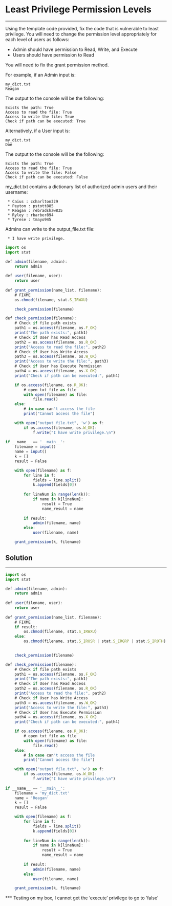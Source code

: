 # Least Privilege Permission Levels

---

Using the template code provided, fix the code that is vulnerable to least privilege. You will need to change the permission level appropriately for each level of users as follows:

- Admin should have permission to Read, Write, and Execute
- Users should have permission to Read

You will need to fix the grant permission method.

For example, if an Admin input is:

```
my_dict.txt
Reagan

```

The output to the console will be the following:

```
Exists the path: True
Access to read the file: True
Access to write the file: True
Check if path can be executed: True

```

Alternatively, if a User input is:

```
my_dict.txt
Doe

```

The output to the console will be the following:

```
Exists the path: True
Access to read the file: True
Access to write the file: False
Check if path can be executed: False

```

my_dict.txt contains a dictionary list of authorized admin users and their username:

```
 * Caius : ccharlton329
 * Peyton : pstott885
 * Reagan : rebradshaw835
 * Ryley : rbarber894
 * Tyrese : tmayo945

```

Admins can write to the output_file.txt file:

```
 * I have write privilege.
```

```jsx
import os
import stat

def admin(filename, admin):
    return admin
    
def user(filename, user):
    return user    
    
def grant_permission(name_list, filename):
    # FIXME
    os.chmod(filename, stat.S_IRWXU)

    check_permission(filename)

def check_permission(filename):
    # Check if file path exists
    path1 = os.access(filename, os.F_OK)
    print("The path exists:", path1)
    # Check if User has Read Access
    path2 = os.access(filename, os.R_OK)
    print("Access to read the file:", path2)
    # Check if User has Write Access
    path3 = os.access(filename, os.W_OK)
    print("Access to write the file:", path3)
    # Check if User has Execute Permission
    path4 = os.access(filename, os.X_OK)
    print("Check if path can be executed:", path4)

    if os.access(filename, os.R_OK):
    	# open txt file as file
    	with open(filename) as file:
    		file.read()
    else:		
        # in case can't access the file	
        print("Cannot access the file")

    with open("output_file.txt", 'w') as f:
        if os.access(filename, os.W_OK):
            f.write("I have write privilege.\n")
    
if __name__ == '__main__':
    filename = input()
    name = input()
    k = []
    result = False

    with open(filename) as f:
        for line in f:
            fields = line.split()
            k.append(fields[0])
            
        for lineNum in range(len(k)):
            if name in k[lineNum]:
                result = True
                name_result = name
                
        if result:
            admin(filename, name)
        else:
            user(filename, name)

    grant_permission(k, filename)
```

## Solution

---

```jsx
import os
import stat

def admin(filename, admin):
    return admin
    
def user(filename, user):
    return user    
    
def grant_permission(name_list, filename):
    # FIXME
    if result:
        os.chmod(filename, stat.S_IRWXU)
    else:
        os.chmod(filename, stat.S_IRUSR | stat.S_IRGRP | stat.S_IROTH)
    

    check_permission(filename)

def check_permission(filename):
    # Check if file path exists
    path1 = os.access(filename, os.F_OK)
    print("The path exists:", path1)
    # Check if User has Read Access
    path2 = os.access(filename, os.R_OK)
    print("Access to read the file:", path2)
    # Check if User has Write Access
    path3 = os.access(filename, os.W_OK)
    print("Access to write the file:", path3)
    # Check if User has Execute Permission
    path4 = os.access(filename, os.X_OK)
    print("Check if path can be executed:", path4)

    if os.access(filename, os.R_OK):
    	# open txt file as file
    	with open(filename) as file:
    		file.read()
    else:		
        # in case can't access the file	
        print("Cannot access the file")

    with open("output_file.txt", 'w') as f:
        if os.access(filename, os.W_OK):
            f.write("I have write privilege.\n")
    
if __name__ == '__main__':
    filename = 'my_dict.txt'
    name = 'Reagan'
    k = []
    result = False

    with open(filename) as f:
        for line in f:
            fields = line.split()
            k.append(fields[0])
            
        for lineNum in range(len(k)):
            if name in k[lineNum]:
                result = True
                name_result = name
                
        if result:
            admin(filename, name)
        else:
            user(filename, name)

    grant_permission(k, filename)
```

*** Testing on my box, I cannot get the ‘execute’ privilege to go to ‘false’
